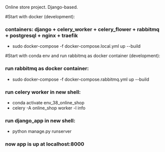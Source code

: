 Online store project. Django-based. 

#Start  with docker (development):
### containers:  django + celery_worker + celery_flower + rabbitmq + postgresql + nginx + traefik
 
 - sudo docker-compose -f docker-compose.local.yml up --build
 
 
#Start with conda env and run rabbitmq as docker container (development):
### run rabbitmq as docker container:
- sudo docker-compose -f docker-compose.rabbitmq.yml up --build

### run celery worker in new shell:
-  conda activate env_38_online_shop
-  celery -A online_shop worker -l info
### run django_app in new shell:
-  python manage.py runserver

### now app is up at localhost:8000